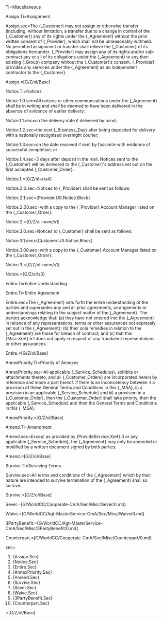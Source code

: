 Ti=Miscellaneous

Assign.Ti=Assignment

Assign.sec=The {_Customer} may not assign or otherwise transfer (including, without limitation, a transfer due to a change in control of the {_Customer}) any of its rights under the {_Agreement} without the prior written consent of {_Provider}, which shall not be unreasonably withheld. No permitted assignment or transfer shall relieve the {_Customer} of its obligations hereunder. {_Provider} may assign any of its rights and/or sub-contract any or all of its obligations under the {_Agreement} to any then existing {_Group} company without the {_Customer}’s consent. {_Provider} provides any services under the {_Agreement} as an independent contractor to the {_Customer}.

Assign.=[G/Z/ol/Base]

Notice.Ti=Notices

Notice.1.0.sec=All notices or other communications under the {_Agreement} shall be in writing and shall be deemed to have been delivered in the absence of evidence of earlier delivery:

Notice.1.1.sec=on the delivery date if delivered by hand;

Notice.1.2.sec=the next {_Business_Day} after being deposited for delivery with a nationally recognised overnight courier;

Notice.1.3.sec=on the date received if sent by facsimile with evidence of successful completion; or

Notice.1.4.sec=3 days after deposit in the mail. Notices sent to the {_Customer} will be delivered to the {_Customer}'s address set out on the first accepted {_Customer_Order}.

Notice.1.=[G/Z/ol-a/s4]

Notice.2.0.sec=Notices to {_Provider} shall be sent as follows:

Notice.2.1.sec={Provider.US.Notice.Block}

Notice.2.00.sec=with a copy to the {_Provider} Account Manager listed on the {_Customer_Order}.

Notice.2.=[G/Z/ol-none/s1]

Notice.3.0.sec=Notices to {_Customer} shall be sent as follows:

Notice.3.1.sec={Customer.US.Notice.Block}

Notice.3.00.sec=with a copy to the {_Customer} Account Manager listed on the {_Customer_Order}.

Notice.3.=[G/Z/ol-none/s1]

Notice.=[G/Z/ol/s3]

Entire.Ti=Entire Understanding

Entire.Ti=Entire Agreement

Entire.sec=The {_Agreement} sets forth the entire understanding of the parties and supersedes any and all prior agreements, arrangements or understandings relating to the subject matter of the {_Agreement}. The parties acknowledge that: (a) they have not entered into the {_Agreement} in reliance of any representations, terms or other assurances not expressly set out in the {_Agreement}; (b) their sole remedies in relation to the {_Agreement} are those for breach of contract; and (c) that this {Misc.Xref}.5.1 does not apply in respect of any fraudulent representations or other assurances. 

Entire.=[G/Z/ol/Base]

AnnexPriority.Ti=Priority of Annexes

AnnexPriority.sec=All applicable {_Service_Schedules}, exhibits or attachments thereto, and all {_Customer_Orders} are incorporated herein by reference and made a part hereof.  If there is an inconsistency between i) a provision of these General Terms and Conditions in this {_MSA}, ii) a provision in an applicable {_Service_Schedule} and iii) a provision in a {_Customer_Order}, then the {_Customer_Order} shall take priority, then the applicable {_Service_Schedule} and then the General Terms and Conditions in this {_MSA}.

AnnexPriority.=[G/Z/ol/Base]

Amend.Ti=Amendment

Amend.sec=Except as provided by {ProvideService.Xref}.3 or any applicable {_Service_Schedule}, the {_Agreement} may only be amended or modified by a written document signed by both parties. 

Amend.=[G/Z/ol/Base]

Survive.Ti=Surviving Terms

Survive.sec=All terms and conditions of the {_Agreement} which by their nature are intended to survive termination of the {_Agreement} shall so survive.

Survive.=[G/Z/ol/Base]

Sever.=[G/WorldCC/Cooperate-CmA/Sec/Misc/Sever/0.md]


Waive.=[G/WorldCC/Agt-MasterService-CmA/Sec/Misc/Waive/0.md]

3PartyBenefit.=[G/WorldCC/Agt-MasterService-CmA/Sec/Misc/3PartyBenefit/0.md]

Counterpart.=[G/WorldCC/Cooperate-CmA/Sec/Misc/Counterpart/0.md]

sec=<ol class="secs-and"><li>{Assign.Sec}<li>{Notice.Sec}<li>{Entire.Sec}<li>{AnnexPriority.Sec}<li>{Amend.Sec}<li>{Survive.Sec}<li>{Sever.Sec}<li>{Waive.Sec}<li>{3PartyBenefit.Sec}<li>{Counterpart.Sec}</ol>

=[G/Z/ol/Base]
